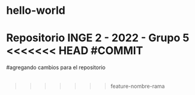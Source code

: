 # hello-world
Repositorio INGE 2 - 2022 - Grupo 5
<<<<<<< HEAD
#COMMIT
=======
#agregando cambios para el repositorio
######
>>>>>>> feature-nombre-rama

